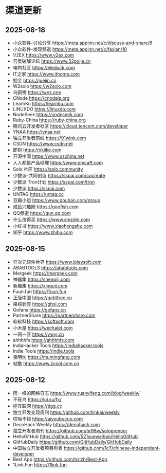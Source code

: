 # 渠道更新

## 2025-08-18

- 小众软件-讨论分享 https://meta.appinn.net/c/discuss-and-share/6
- 小众软件-发现频道 https://meta.appinn.net/c/faxian/10
- V2EX https://www.v2ex.com
- 吾爱破解论坛 https://www.52pojie.cn
- 电鸭社区 https://eleduck.com
- IT之家 https://www.ithome.com
- 掘金 https://juejin.cn
- W2solo https://w2solo.com
- 乌鸦嘴 https://wyz.one
- CNode https://cnodejs.org
- LearnKu https://learnku.com
- LINUXDO https://linuxdo.com
- NodeSeek https://nodeseek.com
- Ruby-China https://ruby-china.org
- 腾讯云开发者社区 https://cloud.tencent.com/developer
- YNAA https://ynaa.net
- 独立开发者前线 https://91wink.com
- CSDN https://www.csdn.net
- 即刻 https://okjike.com
- 开源中国 https://www.oschina.net
- 人人都是产品经理 https://www.pmcaff.com
- Solo 社区 https://solo.community
- 少数派-共同创造 https://sspai.com/cocreate
- 少数派 Tron计划 https://sspai.com/tron
- 少数派 https://sspai.com
- UNTAG https://untag.cc
- 豆瓣小组 https://www.douban.com/group
- 咸鱼兴趣圈 https://goofish.com
- QQ频道 https://qun.qq.com
- 什么值得买 https://www.smzdm.com
- 小红书 https://www.xiaohongshu.com
- 知乎 https://www.zhihu.com

## 2025-08-15

- 异次元软件世界 https://www.iplaysoft.com
- ABABTOOLS https://ababtools.com
- Mergeek https://mergeek.com
- 神器集 https://shenqiji.com
- 新趣集 https://xinquji.com
- Fuun.fun https://fuun.fun
- 正版中国 https://getitfree.cn
- 果核剥壳 https://ghxi.com
- Gofans https://gofans.cn
- PartnerShare https://partnershare.com
- 软软科技 https://softsoft.com
- 小木屋 https://wechalet.com
- 一网一匠 https://ywyj.cn
- ahhhhfs https://ahhhhfs.com
- IndiaHacker Tools https://indiahacker.tools
- Indie Tools https://indie.tools
- 霂明坊 https://mumingfang.com
- 站酷 https://www.zcool.com.cn

## 2025-08-12

- 阮一峰的网络日志 https://www.ruanyifeng.com/blog/weekly/
- 不死鸟 https://iui.su/fx/
- 挖互联网 https://tigg.cc
- 独立开发变现周刊 https://github.com/ljinkai/weekly
- 哎呦不错 https://aiyoubucuo.com
- DecoHack Weekly https://decohack.com
- 独立开发者周刊 https://github.com/hr98w/solopreneur
- HelloGitHub https://github.com/521xueweihan/HelloGitHub
- GitHubDaily https://github.com/GitHubDaily/GitHubDaily
- 中国独立开发者项目列表 https://github.com/1c7/chinese-independent-developer
- Best App https://github.com/hzlzh/Best-App
- 1Link.Fun https://1link.fun